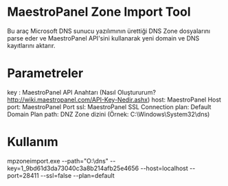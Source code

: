 ﻿MaestroPanel Zone Import Tool
============

Bu araç Microsoft DNS sunucu yazılımının ürettiği DNS Zone dosyalarını parse eder ve MaestroPanel API'sini kullanarak yeni domain ve DNS kayıtlarını aktarır.

Parametreler
============

key : MaestroPanel API Anahtarı (Nasıl Oluştururum? http://wiki.maestropanel.com/API-Key-Nedir.ashx)
host: MaestroPanel Host
port: MaestroPanel Port
ssl: MaestroPanel SSL Connection
plan: Default Domain Plan
path: DNZ Zone dizini (Örnek: C:\Windows\System32\dns)

Kullanım
============

mpzoneimport.exe --path="O:\dns" --key=1_9bd61d3da73040c3a8b214afb25e4656 --host=localhost --port=28411 --ssl=false --plan=default